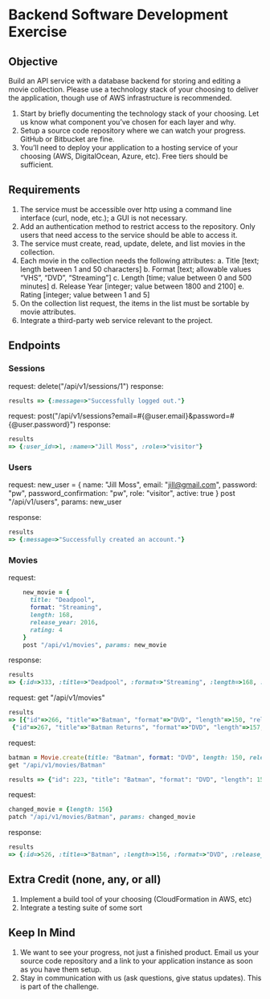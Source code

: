 # Backend Software Development Exercise
## Objective
Build an API service with a database backend for storing and editing a movie collection. Please
use a technology stack of your choosing to deliver the application, though use of AWS
infrastructure is recommended.
1. Start by briefly documenting the technology stack of your choosing. Let us know what
component you’ve chosen for each layer and why.
2. Setup a source code repository where we can watch your progress. GitHub or Bitbucket
are fine.
3. You’ll need to deploy your application to a hosting service of your choosing (AWS,
DigitalOcean, Azure, etc). Free tiers should be sufficient.
## Requirements
1. The service must be accessible over http using a command line interface (curl, node,
etc.); a GUI is not necessary.
2. Add an authentication method to restrict access to the repository. Only users that need
access to the service should be able to access it.
3. The service must create, read, update, delete, and list movies in the collection.
4. Each movie in the collection needs the following attributes:
a. Title [text; length between 1 and 50 characters]
b. Format [text; allowable values “VHS”, “DVD”, “Streaming”]
c. Length [time; value between 0 and 500 minutes]
d. Release Year [integer; value between 1800 and 2100]
e. Rating [integer; value between 1 and 5]
5. On the collection list request, the items in the list must be sortable by movie attributes.
6. Integrate a third-party web service relevant to the project.
## Endpoints
### Sessions
request: delete("/api/v1/sessions/1")
response:
```ruby
results => {:message=>"Successfully logged out."}
```
request: post("/api/v1/sessions?email=#{@user.email}&password=#{@user.password}")
response:
```ruby
results
=> {:user_id=>1, :name=>"Jill Moss", :role=>"visitor"}
```
### Users
request:
    new_user = {
      name: "Jill Moss",
      email: "jill@gmail.com",
      password: "pw",
      password_confirmation: "pw",
      role: "visitor",
      active: true
    }
    post "/api/v1/users", params: new_user

response:
```ruby
results
=> {:message=>"Successfully created an account."}
```
### Movies
request:
```ruby
    new_movie = {
      title: "Deadpool",
      format: "Streaming",
      length: 168,
      release_year: 2016,
      rating: 4
    }
    post "/api/v1/movies", params: new_movie
```
response:
```ruby
results
=> {:id=>333, :title=>"Deadpool", :format=>"Streaming", :length=>168, :release_year=>2016, :rating=>4, :created_at=>"2019-10-30T02:10:54.142Z", :updated_at=>"2019-10-30T02:10:54.142Z"}
```
request: get "/api/v1/movies"
```ruby
results
=> [{"id"=>266, "title"=>"Batman", "format"=>"DVD", "length"=>150, "release_year"=>1997, "rating"=>5, "created_at"=>"2019-10-30T01:49:12.861Z", "updated_at"=>"2019-10-30T01:49:12.861Z"},
 {"id"=>267, "title"=>"Batman Returns", "format"=>"DVD", "length"=>157, "release_year"=>1999, "rating"=>3, "created_at"=>"2019-10-30T01:49:12.863Z", "updated_at"=>"2019-10-30T01:49:12.863Z"}]
```
request:     
```ruby
batman = Movie.create(title: "Batman", format: "DVD", length: 150, release_year: 1997, rating: 5)
get "/api/v1/movies/Batman"
```
```ruby
results => {"id": 223, "title": "Batman", "format": "DVD", "length": 150, "release_year": 1997, "rating": 5, "created_at": "2019-10-30T01:36:51.533Z", "updated_at": "2019-10-30T01:36:51.533Z"}
```
request:     
```ruby
changed_movie = {length: 156}
patch "/api/v1/movies/Batman", params: changed_movie
```
response:  
```ruby
results
=> {:id=>526, :title=>"Batman", :length=>156, :format=>"DVD", :release_year=>1997, :rating=>5, :created_at=>"2019-10-30T02:41:46.699Z", :updated_at=>"2019-10-30T02:41:46.703Z"}
```
## Extra Credit (none, any, or all)
1. Implement a build tool of your choosing (CloudFormation in AWS, etc)
2. Integrate a testing suite of some sort
## Keep In Mind
1. We want to see your progress, not just a finished product. Email us your source code
repository and a link to your application instance as soon as you have them setup.
2. Stay in communication with us (ask questions, give status updates). This is part of the
challenge.
